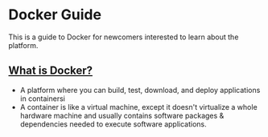 # Docker Guide

This is a guide to Docker for newcomers interested to learn about the platform. 


## <ins> What is Docker? <ins>

- A platform where you can build, test, download, and deploy applications in containersi
- A container is like a virtual machine, except it doesn't virtualize a whole hardware machine and usually contains software packages & dependencies needed to execute software applications. 
